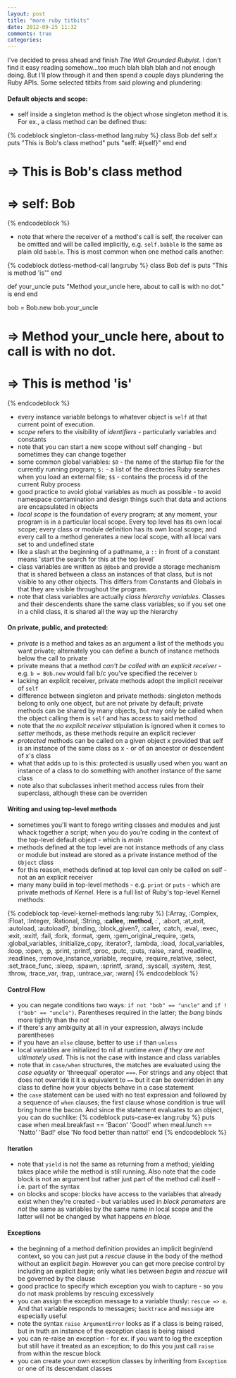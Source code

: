 ```yaml
---
layout: post
title: "more ruby titbits"
date: 2012-09-25 11:32
comments: true
categories: 
---
```


I've decided to press ahead and finish _The Well Grounded Rubyist_.  I don't find it easy reading somehow...too much blah blah blah and not enough doing.  But I'll plow through it and then spend a couple days plundering the Ruby APIs.  Some selected titbits from said plowing and plundering:

#### Default objects and scope:

- self inside a singleton method is the object whose singleton method it is.  For ex., a class method can be defined thus:

{% codeblock singleton-class-method lang:ruby %}
class Bob
  def self.x
    puts "This is Bob's class method"
    puts "self: #{self}"
  end
end

# => This is Bob's class method
# => self:  Bob
{% endcodeblock %}

- note that where the receiver of a method's call is self, the receiver can be omitted and will be called implicitly, e.g. `self.babble` is the same as plain old `babble`.  This is most common when one method calls another:

{% codeblock dotless-method-call lang:ruby %}
class Bob
  def is
    puts "This is method 'is'"
  end

  def your_uncle
    puts "Method your_uncle here, about to call is with no dot."
    is
  end
end

bob = Bob.new
bob.your_uncle
# => Method your_uncle here, about to call is with no dot.
# => This is method 'is'
{% endcodeblock %}

- every instance variable belongs to whatever object is `self` at that current point of execution.
- _scope_ refers to the visibility of _identifiers_ - particularly variables and constants
- note that you can start a new scope without self changing - but sometimes they can change together
- some common global variables:  `$0` - the name of the startup file for the currently running program; `$:` - a list of the directories Ruby searches when you load an external file; `$$` - contains the process id of the current Ruby process
- good practice to avoid global variables as much as possible - to avoid namespace contamination and design things such that data and actions are encapsulated in objects
- _local scope_ is the foundation of every program; at any moment, your program is in a particular local scope. Every top level has its own local scope; every class or module definition has its own local scope; and every call to a method generates a new local scope, with all local vars set to and undefined state
- like a slash at the beginning of a pathname, a `::` in front of a constant means 'start the search for this at the top level'
- class variables are written as `@@bob` and provide a storage mechanism that is shared between a class an instances of that class, but is not visible to any other objects.  This differs from Constants and Globals in that they are visible throughout the program.
- note that class variables are actually _class hierarchy variables_.  Classes and their descendents share the same class variables; so if you set one in a child class, it is shared all the way up the hierarchy

#### On private, public, and protected:
- _private_ is a method and takes as an argument a list of the methods you want private; alternately you can define a bunch of instance methods below the call to private
- private means that a method _can't be called with an explicit receiver_ - e.g. `b = Bob.new` would fail b/c you've specified the receiver `b`
- lacking an explicit receiver, private methods adopt the implicit receiver of `self`
- difference between singleton and private methods:  singleton methods belong to only one object, but are not private by default; private methods can be shared by many objects, but may only be called when the object calling them is `self` and has access to said method
- note that the _no explicit receiver_ stipulation is ignored when it comes to _setter_ methods, as these methods require an explicit reciever
- _protected_ methods can be called on a given object x provided that self is an instance of the same class as x - or of an ancestor or descendent of x's class
- what that adds up to is this:  protected is usually used when you want an instance of a class to do something with another instance of the same class
- note also that subclasses inherit method access rules from their superclass, although these can be overriden

#### Writing and using top-level methods
- sometimes you'll want to forego writing classes and modules and just whack together a script; when you do you're coding in the context of the top-level default object - which is _main_
- methods defined at the top level are not instance methods of any class or module but instead are stored as a private instance method of the `Object` class
- for this reason, methods defined at top level can only be called on self - not an an explicit receiver
- many many build in top-level methods - e.g. `print` or `puts` - which are private methods of _Kernel_.  Here is a full list of Ruby's top-level Kernel methods:

{% codeblock top-level-kernel-methods lang:ruby %}
[:Array, :Complex, :Float, :Integer, :Rational, :String, :__callee__, :__method__, :`, :abort, :at_exit, :autoload, :autoload?, :binding, :block_given?, :caller, :catch, :eval, :exec, :exit, :exit!, :fail, :fork, :format, :gem, :gem_original_require, :gets, :global_variables, :initialize_copy, :iterator?, :lambda, :load, :local_variables, :loop, :open, :p, :print, :printf, :proc, :putc, :puts, :raise, :rand, :readline, :readlines, :remove_instance_variable, :require, :require_relative, :select, :set_trace_func, :sleep, :spawn, :sprintf, :srand, :syscall, :system, :test, :throw, :trace_var, :trap, :untrace_var, :warn]
{% endcodeblock %}

#### Control Flow
- you can negate conditions two ways: `if not "bob" == "uncle"` and `if !("bob" == "uncle")`.  Parentheses required in the latter; the _bang_ binds more tightly than the _not_
- if there's any ambiguity at all in your expression, always include parentheses
- if you have an `else` clause, better to use `if` than `unless`
- local variables are initialized to nil at runtime _even if they are not ultimately used_.  This is not the case with instance and class variables
- note that in `case/when` structures, the matches are evaluated using the _case equality_ or 'threequal' operator `===`.  For strings and any object that does not override it it is equivalent to `==` but it can be overridden in any class to define how your objects behave in a case statement
- the `case` statement can be used with no test expression and followed by a sequence of `when` clauses; the first clause whose condition is true will bring home the bacon.  And since the statement evaluates to an object, you can do suchlike:
{% codeblock puts-case-ex lang:ruby %}
puts case
  when meal.breakfast == 'Bacon'
    'Good!'
  when meal.lunch == 'Natto'
    'Bad!'
  else
    'No food better than natto!'
end
{% endcodeblock %}

#### Iteration
- note that `yield` is not the same as returning from a method; yielding takes place while the method is still running.  Also note that the code block is not an argument but rather just part of the method call itself - i.e. part of the syntax
- on blocks and scope:  blocks have access to the variables that already exist when they're created - but variables used in _block parameters_ are *not* the same as variables by the same name in local scope and the latter will not be changed by what happens _en bloqe_.

#### Exceptions
- the beginning of a method definition provides an implicit begin/end context, so you can just put a _rescue_ clause in the body of the method without an explicit _begin_.  However you can get more precise control by including an explicit _begin_; only what lies between _begin_ and _rescue_ will be governed by the clause
- good practice to specify which exception you wish to capture - so you do not mask problems by rescuing excessively
- you can assign the exception message to a variable thusly: `rescue => e`.  And that variable responds to messages; `backtrace` and `message` are especially useful
- note the syntax `raise ArgumentError` looks as if a class is being raised, but in truth an instance of the exception class is being raised
- you can re-raise an exception - for ex. if you want to log the exception but still have it treated as an exception; to do this you just call `raise` from within the rescue block
- you can create your own exception classes by inheriting from `Exception` or one of its descendant classes